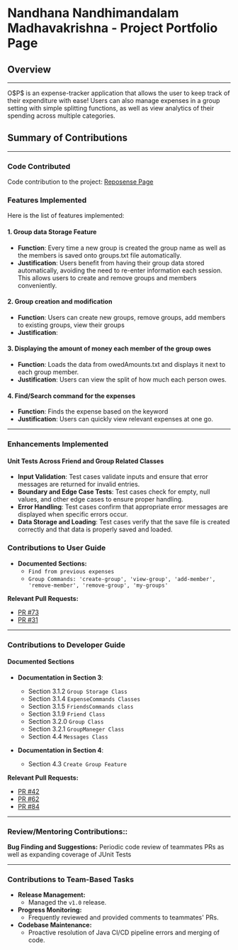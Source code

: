 # Nandhana Nandhimandalam Madhavakrishna - Project Portfolio Page

## Overview

---

O\$P\$ is an expense-tracker application that allows the user to keep track of their expenditure with ease! Users can also manage expenses in a group setting with simple
splitting functions, as well as view analytics of their spending across multiple categories.

## Summary of Contributions

---

### Code Contributed

Code contribution to the project: [Reposense Page](https://nus-cs2113-ay2425s2.github.io/tp-dashboard/?search=&sort=groupTitle&sortWithin=title&timeframe=commit&mergegroup=&groupSelect=groupByRepos&breakdown=true&checkedFileTypes=docs~functional-code~test-code~other&since=2025-02-21&tabOpen=true&tabType=authorship&tabAuthor=nandhananm7&tabRepo=AY2425S2-CS2113-F11-2%2Ftp%5Bmaster%5D&authorshipIsMergeGroup=false&authorshipFileTypes=docs~functional-code~test-code~other&authorshipIsBinaryFileTypeChecked=false&authorshipIsIgnoredFilesChecked=false)

### Features Implemented
Here is the list of features implemented:

#### 1. Group data Storage Feature

- **Function**: Every time a new group is created the group name as well as the members is saved onto groups.txt file automatically. 
- **Justification**: Users benefit from having their group data stored automatically, avoiding the need to re-enter information each session. This allows users to create and remove groups and members conveniently. 

#### 2. Group creation and modification

- **Function**: Users can create new groups, remove groups, add members to existing groups, view their groups
- **Justification**:

#### 3. Displaying the amount of money each member of the group owes

- **Function**: Loads the data from owedAmounts.txt and displays it next to each group member.
- **Justification**: Users can view the split of how much each person owes.

#### 4. Find/Search command for the expenses

- **Function**: Finds the expense based on the keyword
- **Justification**: Users can quickly view relevant expenses at one go.

---

### Enhancements Implemented

#### Unit Tests Across Friend and Group Related Classes
- **Input Validation**: Test cases validate inputs and ensure that error messages are returned for invalid entries.
- **Boundary and Edge Case Tests**: Test cases check for empty, null values, and other edge cases to ensure proper handling.
- **Error Handling**: Test cases confirm that appropriate error messages are displayed when specific errors occur.
- **Data Storage and Loading**: Test cases verify that the save file is created correctly and that data is properly saved and loaded.

### Contributions to User Guide

- **Documented Sections:**
    - `Find from previous expenses`
    - `Group Commands: 'create-group', 'view-group', 'add-member', 'remove-member', 'remove-group', 'my-groups'`

**Relevant Pull Requests:**
- [PR #73](https://github.com/AY2425S2-CS2113-F11-2/tp/pull/73)
- [PR #31](https://github.com/AY2425S2-CS2113-F11-2/tp/pull/31)

---

### Contributions to Developer Guide

#### Documented Sections
- **Documentation in Section 3**:
    - Section 3.1.2 `Group Storage Class`
    - Section 3.1.4 `ExpenseCommands Classes`
    - Section 3.1.5 `FriendsCommands class`
    - Section 3.1.9 `Friend Class`
    - Section 3.2.0 `Group Class`
    - Section 3.2.1 `GroupManeger Class`
    - Section 4.4 `Messages Class`

- **Documentation in Section 4**:
    - Section 4.3 `Create Group Feature`

**Relevant Pull Requests:**
- [PR #42](https://github.com/AY2425S2-CS2113-F11-2/tp/pull/42)
- [PR #62](https://github.com/AY2425S2-CS2113-F11-2/tp/pull/62)
- [PR #84](https://github.com/AY2425S2-CS2113-F11-2/tp/pull/84)

---

### Review/Mentoring Contributions::
**Bug Finding and Suggestions:** Periodic code review of teammates PRs as well as expanding coverage of JUnit Tests

---

### Contributions to Team-Based Tasks
- **Release Management:**
    - Managed the `v1.0` release.
- **Progress Monitoring:**
    - Frequently reviewed and provided comments to teammates' PRs.
- **Codebase Maintenance:**
    - Proactive resolution of Java CI/CD pipeline errors and merging of code.
